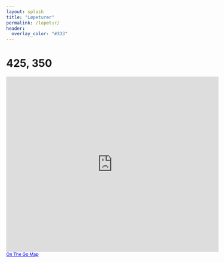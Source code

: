 ```yaml
---
layout: splash
title: "Løpeturer"
permalink: /lopetur/
header:
  overlay_color: "#333"
---
```

# 425, 350
<iframe width="570" height="470" frameborder="0" scrolling="no" marginheight="0" marginwidth="0" src="https://onthegomap.com/?m=r&amp;u=mi&amp;w%5B%5D=Routes+may+not+be+suitable+for+public+use.&amp;c%5B%5D=Route+data+%C2%A92020+On+The+Go+Map%2C+OpenStreetMap+Contributors&amp;d=1620&amp;f=611404be2f&amp;n=1&amp;dm=1&amp;context=embed&amp;r2=moafDwxup30H0V8Z7MtA6t34D4l12r32B0Pc3DAd61129c1b9a1l8Y1~72DGAi1GETAP8X34L2FEM2F2107252B219R7h10l18~2Ex64x14x14r12R6d1E~2Az1DFv3d4954BCx21V1V5b1C31P2TGt2Ob1MJA3G7e2X12127Y1r46N112222SY1w1a2_1k1Y1U4Gq2c5GKCAE3i1t1s1Z1c1p16F4C3BOp1KPQHK5W1B_13A0Y1w2i2a6_1W58IASY2y6EW1"></iframe><br/><small><a href="https://onthegomap.com" style="color:#0000FF;text-align:left" target="_blank">On The Go Map</a></small>
